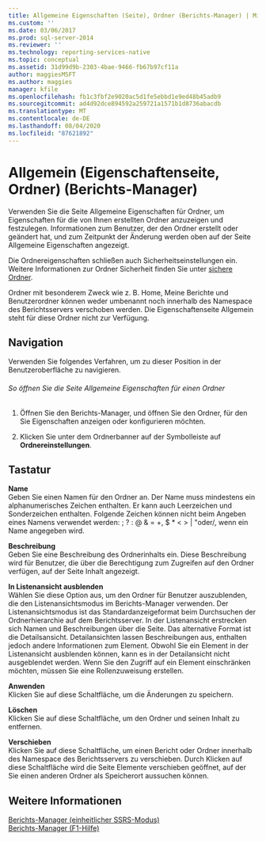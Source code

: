 ```yaml
---
title: Allgemeine Eigenschaften (Seite), Ordner (Berichts-Manager) | Microsoft-Dokumentation
ms.custom: ''
ms.date: 03/06/2017
ms.prod: sql-server-2014
ms.reviewer: ''
ms.technology: reporting-services-native
ms.topic: conceptual
ms.assetid: 31d99d9b-2303-4bae-9466-fb67b97cf11a
author: maggiesMSFT
ms.author: maggies
manager: kfile
ms.openlocfilehash: fb1c3fbf2e9020ac5d1fe5ebbd1e9ed48b45adb9
ms.sourcegitcommit: ad4d92dce894592a259721a1571b1d8736abacdb
ms.translationtype: MT
ms.contentlocale: de-DE
ms.lasthandoff: 08/04/2020
ms.locfileid: "87621892"
---
```

# <a name="general-properties-page-folders-report-manager"></a>Allgemein (Eigenschaftenseite, Ordner) (Berichts-Manager)
  Verwenden Sie die Seite Allgemeine Eigenschaften für Ordner, um Eigenschaften für die von Ihnen erstellten Ordner anzuzeigen und festzulegen. Informationen zum Benutzer, der den Ordner erstellt oder geändert hat, und zum Zeitpunkt der Änderung werden oben auf der Seite Allgemeine Eigenschaften angezeigt.  
  
 Die Ordnereigenschaften schließen auch Sicherheitseinstellungen ein. Weitere Informationen zur Ordner Sicherheit finden Sie unter [sichere Ordner](security/secure-folders.md).  
  
 Ordner mit besonderem Zweck wie z. B. Home, Meine Berichte und Benutzerordner können weder umbenannt noch innerhalb des Namespace des Berichtsservers verschoben werden. Die Eigenschaftenseite Allgemein steht für diese Ordner nicht zur Verfügung.  
  
## <a name="navigation"></a>Navigation  
 Verwenden Sie folgendes Verfahren, um zu dieser Position in der Benutzeroberfläche zu navigieren.  
  
###### <a name="to-open-the-general-properties-page-for-a-folder"></a>So öffnen Sie die Seite Allgemeine Eigenschaften für einen Ordner  
  
1.  Öffnen Sie den Berichts-Manager, und öffnen Sie den Ordner, für den Sie Eigenschaften anzeigen oder konfigurieren möchten.  
  
2.  Klicken Sie unter dem Ordnerbanner auf der Symbolleiste auf **Ordnereinstellungen**.  
  
## <a name="options"></a>Tastatur  
 **Name**  
 Geben Sie einen Namen für den Ordner an. Der Name muss mindestens ein alphanumerisches Zeichen enthalten. Er kann auch Leerzeichen und Sonderzeichen enthalten. Folgende Zeichen können nicht beim Angeben eines Namens verwendet werden: ; ? : \@ & = +, $ * \< > | "oder/, wenn ein Name angegeben wird.  
  
 **Beschreibung**  
 Geben Sie eine Beschreibung des Ordnerinhalts ein. Diese Beschreibung wird für Benutzer, die über die Berechtigung zum Zugreifen auf den Ordner verfügen, auf der Seite Inhalt angezeigt.  
  
 **In Listenansicht ausblenden**  
 Wählen Sie diese Option aus, um den Ordner für Benutzer auszublenden, die den Listenansichtsmodus im Berichts-Manager verwenden. Der Listenansichtsmodus ist das Standardanzeigeformat beim Durchsuchen der Ordnerhierarchie auf dem Berichtsserver. In der Listenansicht erstrecken sich Namen und Beschreibungen über die Seite. Das alternative Format ist die Detailsansicht. Detailansichten lassen Beschreibungen aus, enthalten jedoch andere Informationen zum Element. Obwohl Sie ein Element in der Listenansicht ausblenden können, kann es in der Detailansicht nicht ausgeblendet werden. Wenn Sie den Zugriff auf ein Element einschränken möchten, müssen Sie eine Rollenzuweisung erstellen.  
  
 **Anwenden**  
 Klicken Sie auf diese Schaltfläche, um die Änderungen zu speichern.  
  
 **Löschen**  
 Klicken Sie auf diese Schaltfläche, um den Ordner und seinen Inhalt zu entfernen.  
  
 **Verschieben**  
 Klicken Sie auf diese Schaltfläche, um einen Bericht oder Ordner innerhalb des Namespace des Berichtsservers zu verschieben. Durch Klicken auf diese Schaltfläche wird die Seite Elemente verschieben geöffnet, auf der Sie einen anderen Ordner als Speicherort aussuchen können.  
  
## <a name="see-also"></a>Weitere Informationen  
 [Berichts-Manager &#40;einheitlicher SSRS-Modus&#41;](../../2014/reporting-services/report-manager-ssrs-native-mode.md)   
 [Berichts-Manager (F1-Hilfe)](../../2014/reporting-services/report-manager-f1-help.md)  
  
  
